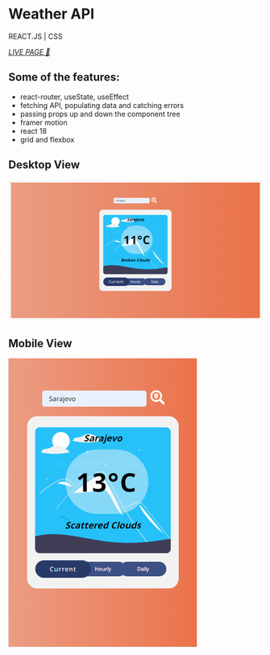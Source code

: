 # Weather API

REACT.JS | CSS

<a href="https://reactweather.pages.dev/" target="_blank"><i>LIVE PAGE 🔗</i></a>

## Some of the features:
- react-router, useState, useEffect
- fetching API, populating data and catching errors
- passing props up and down the component tree
- framer motion
- react 18
- grid and flexbox

## Desktop View

<img src="https://raw.githubusercontent.com/gazibarad/reactweather/main/weatheroranje.png">

## Mobile View

<img src="https://raw.githubusercontent.com/gazibarad/reactweather/main/weathermobile.png">
